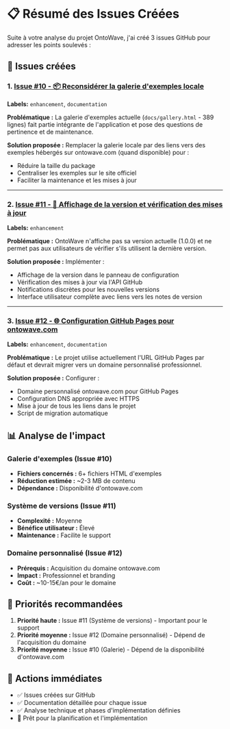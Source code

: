 # 📋 Résumé des Issues Créées

Suite à votre analyse du projet OntoWave, j'ai créé 3 issues GitHub pour adresser les points soulevés :

## 🔗 Issues créées

### 1. [Issue #10 - 📦 Reconsidérer la galerie d'exemples locale](https://github.com/stephanedenis/OntoWave/issues/10)
**Labels:** `enhancement`, `documentation`

**Problématique :** La galerie d'exemples actuelle (`docs/gallery.html` - 389 lignes) fait partie intégrante de l'application et pose des questions de pertinence et de maintenance.

**Solution proposée :** Remplacer la galerie locale par des liens vers des exemples hébergés sur ontowave.com (quand disponible) pour :
- Réduire la taille du package
- Centraliser les exemples sur le site officiel
- Faciliter la maintenance et les mises à jour

---

### 2. [Issue #11 - 🔄 Affichage de la version et vérification des mises à jour](https://github.com/stephanedenis/OntoWave/issues/11)
**Labels:** `enhancement`

**Problématique :** OntoWave n'affiche pas sa version actuelle (1.0.0) et ne permet pas aux utilisateurs de vérifier s'ils utilisent la dernière version.

**Solution proposée :** Implémenter :
- Affichage de la version dans le panneau de configuration
- Vérification des mises à jour via l'API GitHub
- Notifications discrètes pour les nouvelles versions
- Interface utilisateur complète avec liens vers les notes de version

---

### 3. [Issue #12 - 🌐 Configuration GitHub Pages pour ontowave.com](https://github.com/stephanedenis/OntoWave/issues/12)
**Labels:** `enhancement`, `documentation`

**Problématique :** Le projet utilise actuellement l'URL GitHub Pages par défaut et devrait migrer vers un domaine personnalisé professionnel.

**Solution proposée :** Configurer :
- Domaine personnalisé ontowave.com pour GitHub Pages
- Configuration DNS appropriée avec HTTPS
- Mise à jour de tous les liens dans le projet
- Script de migration automatique

## 📊 Analyse de l'impact

### Galerie d'exemples (Issue #10)
- **Fichiers concernés :** 6+ fichiers HTML d'exemples
- **Réduction estimée :** ~2-3 MB de contenu
- **Dépendance :** Disponibilité d'ontowave.com

### Système de versions (Issue #11)
- **Complexité :** Moyenne
- **Bénéfice utilisateur :** Élevé
- **Maintenance :** Facilite le support

### Domaine personnalisé (Issue #12)
- **Prérequis :** Acquisition du domaine ontowave.com
- **Impact :** Professionnel et branding
- **Coût :** ~10-15€/an pour le domaine

## 🎯 Priorités recommandées

1. **Priorité haute :** Issue #11 (Système de versions) - Important pour le support
2. **Priorité moyenne :** Issue #12 (Domaine personnalisé) - Dépend de l'acquisition du domaine
3. **Priorité moyenne :** Issue #10 (Galerie) - Dépend de la disponibilité d'ontowave.com

## 🔄 Actions immédiates

- ✅ Issues créées sur GitHub
- ✅ Documentation détaillée pour chaque issue
- ✅ Analyse technique et phases d'implémentation définies
- 🔄 Prêt pour la planification et l'implémentation
